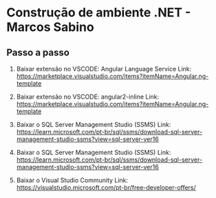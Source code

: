 # Construção de ambiente .NET - Marcos Sabino
## Passo a passo

1. Baixar extensão no VSCODE: Angular Language Service
Link: https://marketplace.visualstudio.com/items?itemName=Angular.ng-template

2. Baixar extensão no VSCODE: angular2-inline
Link: https://marketplace.visualstudio.com/items?itemName=Angular.ng-template

3. Baixar o SQL Server Management Studio (SSMS)
Link: https://learn.microsoft.com/pt-br/sql/ssms/download-sql-server-management-studio-ssms?view=sql-server-ver16

4. Baixar o SQL Server Management Studio (SSMS)
Link: https://learn.microsoft.com/pt-br/sql/ssms/download-sql-server-management-studio-ssms?view=sql-server-ver16

5. Baixar o Visual Studio Community
Link: https://visualstudio.microsoft.com/pt-br/free-developer-offers/


